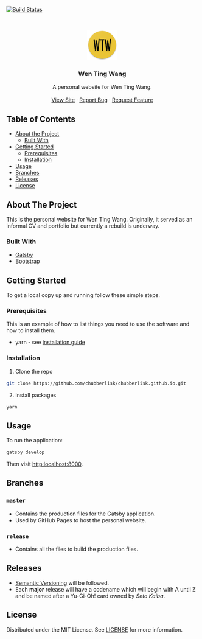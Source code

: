 [![Build Status](https://travis-ci.com/chubberlisk/chubberlisk.github.io.svg?branch=release-v2)](https://travis-ci.com/chubberlisk/chubberlisk.github.io)

<br />
<p align="center">
  <a href="https://github.com/chubberlisk/chubberlisk.github.io">
    <img src="static/icons/icon-512x512.png" alt="Logo" width="80" height="80">
  </a>

  <h3 align="center">Wen Ting Wang</h3>

  <p align="center">
    A personal website for Wen Ting Wang.
    <br />
    <br />
    <a href="https://wentingwang.co.uk">View Site</a>
    ·
    <a href="https://github.com/chubberlisk/chubberlisk.github.io/issues">Report Bug</a>
    ·
    <a href="https://github.com/chubberlisk/chubberlisk.github.io/issues">Request Feature</a>
  </p>
</p>

## Table of Contents

* [About the Project](#about-the-project)
  * [Built With](#built-with)
* [Getting Started](#getting-started)
  * [Prerequisites](#prerequisites)
  * [Installation](#installation)
* [Usage](#usage)
* [Branches](#branches)
* [Releases](#releases)
* [License](#license)

## About The Project

This is the personal website for Wen Ting Wang. Originally, it served as an informal CV and portfolio but currently a rebuild is underway.

### Built With

* [Gatsby](https://www.gatsbyjs.org/)
* [Bootstrap](https://getbootstrap.com/)


## Getting Started

To get a local copy up and running follow these simple steps.

### Prerequisites

This is an example of how to list things you need to use the software and how to install them.
* yarn - see [installation guide](https://yarnpkg.com/en/docs/getting-started)

### Installation
 
1. Clone the repo
```sh
git clone https://github.com/chubberlisk/chubberlisk.github.io.git
```
2. Install packages
```sh
yarn
```

## Usage

To run the application:
```sh
gatsby develop
```

Then visit [http:localhost:8000]().

## Branches

### `master`
- Contains the production files for the Gatsby application.
- Used by GitHub Pages to host the personal website.

### `release`
- Contains all the files to build the production files.

## Releases
- [Semantic Versioning](https://semver.org/) will be followed.
- Each **major** release will have a codename which will begin with A until Z and be named after a Yu-Gi-Oh! card owned by _Seto Kaiba_.

## License

Distributed under the MIT License. See [LICENSE](/LICENSE) for more information.
